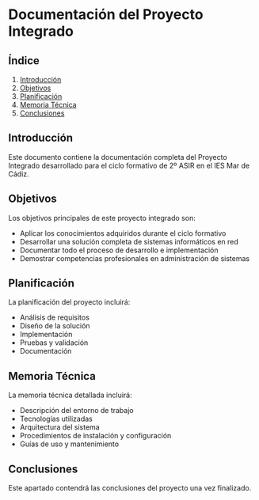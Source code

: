 # Documentación del Proyecto Integrado

## Índice

1. [Introducción](#introducción)
2. [Objetivos](#objetivos)
3. [Planificación](#planificación)
4. [Memoria Técnica](#memoria-técnica)
5. [Conclusiones](#conclusiones)

## Introducción

Este documento contiene la documentación completa del Proyecto Integrado desarrollado para el ciclo formativo de 2º ASIR en el IES Mar de Cádiz.

## Objetivos

Los objetivos principales de este proyecto integrado son:

- Aplicar los conocimientos adquiridos durante el ciclo formativo
- Desarrollar una solución completa de sistemas informáticos en red
- Documentar todo el proceso de desarrollo e implementación
- Demostrar competencias profesionales en administración de sistemas

## Planificación

La planificación del proyecto incluirá:

- Análisis de requisitos
- Diseño de la solución
- Implementación
- Pruebas y validación
- Documentación

## Memoria Técnica

La memoria técnica detallada incluirá:

- Descripción del entorno de trabajo
- Tecnologías utilizadas
- Arquitectura del sistema
- Procedimientos de instalación y configuración
- Guías de uso y mantenimiento

## Conclusiones

Este apartado contendrá las conclusiones del proyecto una vez finalizado.
